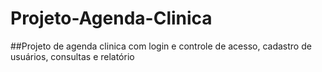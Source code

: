 # Projeto-Agenda-Clinica
##Projeto de agenda clinica com login e controle de acesso, cadastro de usuários, consultas e relatório

